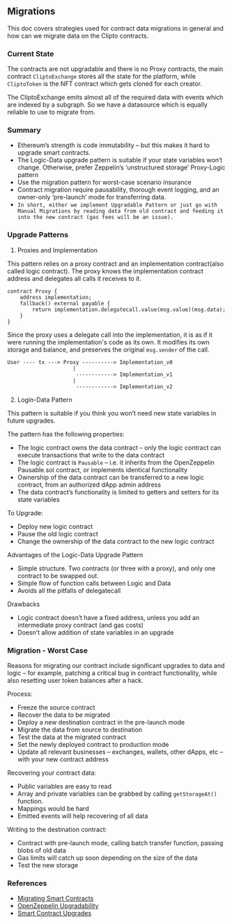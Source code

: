 ## Migrations
This doc covers strategies used for contract data migrations in general and how can we migrate
data on the Clipto contracts.

### Current State
The contracts are not upgradable and there is no Proxy contracts, the main contract 
`CliptoExchange` stores all the state for the platform, while `CliptoToken` is the NFT contract
which gets cloned for each creator.

The CliptoExchange emits almost all of the required data with events which are indexed by a 
subgraph. So we have a datasource which is equally reliable to use to migrate from.

### Summary
- Ethereum’s strength is code immutability – but this makes it hard to upgrade smart contracts.
- The Logic-Data upgrade pattern is suitable if your state variables won’t change. Otherwise, prefer 
Zeppelin’s ‘unstructured storage’ Proxy-Logic pattern
- Use the migration pattern for worst-case scenario insurance
- Contract migration require pausability, thorough event logging, and an owner-only ‘pre-launch’ 
mode for transferring data.
- `In short, either we implement Upgradable Pattern or just go with Manual Migrations by reading
data from old contract and feeding it into the new contract (gas fees will be an issue).`

### Upgrade Patterns
1. Proxies and Implementation

This pattern relies on a proxy contract and an implementation contract(also called logic contract).
The proxy knows the implementation contract address and delegates all calls it receives to it.

```solidity
contract Proxy {
    address implementation;
    fallback() external payable {
        return implementation.delegatecall.value(msg.value)(msg.data);
    }
}
```

Since the proxy uses a delegate call into the implementation, it is as if it were running the 
implementation's code as its own. It modifies its own storage and balance, and preserves the
original `msg.sender` of the call. 

```
User ---- tx ---> Proxy ----------> Implementation_v0
                     |
                      ------------> Implementation_v1
                     |
                      ------------> Implementation_v2
```

2. Login-Data Pattern

This pattern is suitable if you think you won’t need new state variables in future upgrades.

The pattern has the following properties:

 - The logic contract owns the data contract – only the logic contract can execute transactions that write to the data contract
 - The logic contract is `Pausable` – i.e. it inherits from the OpenZeppelin Pausable.sol contract, or implements identical functionality
 - Ownership of the data contract can be transferred to a new logic contract, from an authorized dApp admin address
 - The data contract’s functionality is limited to getters and setters for its state variables


 To Upgrade:
  - Deploy new logic contract
  - Pause the old logic contract
  - Change the ownership of the data contract to the new logic contract


Advantages of the Logic-Data Upgrade Pattern
 - Simple structure. Two contracts (or three with a proxy), and only one contract to be swapped out.
 - Simple flow of function calls between Logic and Data
 - Avoids all the pitfalls of delegatecall

Drawbacks
 - Logic contract doesn’t have a fixed address, unless you add an intermediate proxy contract (and gas costs)
 - Doesn’t allow addition of state variables in an upgrade


### Migration - Worst Case
Reasons for migrating our contract include significant upgrades to data and logic – for example, 
patching a critical bug in contract functionality, while also resetting user token balances after a 
hack.

Process:
 - Freeze the source contract
 - Recover the data to be migrated
 - Deploy a new destination contract in the pre-launch mode
 - Migrate the data from source to destination
 - Test the data at the migrated contract
 - Set the newly deployed contract to production mode
 - Update all relevant businesses – exchanges, wallets, other dApps, etc – with your new contract
  address

Recovering your contract data:
 - Public variables are easy to read
 - Array and private variables can be grabbed by calling `getStorageAt()` function.
 - Mappings would be hard
 - Emitted events will help recovering of all data

Writing to the destination contract:
 - Contract with pre-launch mode, calling batch transfer function, passing blobs of old data
 - Gas limits will catch up soon depending on the size of the data
 - Test the new storage


### References
- [Migrating Smart Contracts](http://ethdevs.com/upgrading-and-migrating-smart-contracts-on-ethereum/)
- [OpenZeppelin Upgradability](https://docs.openzeppelin.com/learn/upgrading-smart-contracts#how-upgrades-work)
- [Smart Contract Upgrades](https://blog.openzeppelin.com/the-state-of-smart-contract-upgrades/#upgrades-alternatives)